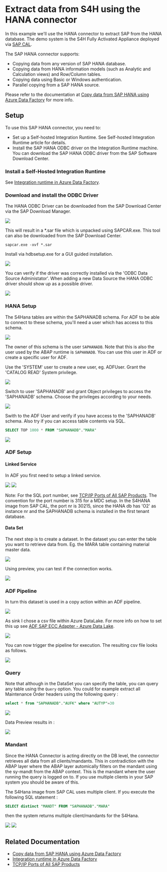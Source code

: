 # Extract data from S4H using the HANA connector

In this example we'll use the HANA connector to extract SAP from the HANA database.
The demo system is the S4H Fully Activated Appliance deployed via [SAP CAL](https://cal.sap.com).

The SAP HANA connector supports:
* Copying data from any version of SAP HANA database.
* Copying data from HANA information models (such as Analytic and Calculation views) and Row/Column tables.
* Copying data using Basic or Windows authentication.
* Parallel copying from a SAP HANA source.

Please refer to the documentation at [Copy data from SAP HANA using Azure Data Factory](https://docs.microsoft.com/en-us/azure/data-factory/connector-sap-hana) for more info.

## Setup
To use this SAP HANA connector, you need to:
* Set up a Self-hosted Integration Runtime. See Self-hosted Integration Runtime article for details.
* Install the SAP HANA ODBC driver on the Integration Runtime machine. You can download the SAP HANA ODBC driver from the SAP Software Download Center.

### Install a Self-Hosted Integration Runtime
See [Integration runtime in Azure Data Factory](https://docs.microsoft.com/en-us/azure/data-factory/concepts-integration-runtime).

### Download and install the ODBC Driver
The HANA ODBC Driver can be downloaded from the SAP Download Center via the SAP Download Manager.

<img src="Images\S4H_HANA\odbc_download.jpg">

This will result in a *.sar file which is unpacked using SAPCAR.exe. This tool can also be downloaded from the SAP Download Center.

```
sapcar.exe -xvf *.sar
```

Install via hdbsetup.exe for a GUI guided installation.

<img src="Images\S4H_HANA\odbc_installation.jpg">

You can verify if the driver was correctly installed via the 'ODBC Data Source Administator'. When adding a new Data Source the HANA ODBC driver should show up as a possible driver.

<img src="Images\S4H_HANA\odbc_driver.jpg">

### HANA Setup
The S4Hana tables are within the SAPHANADB schema. For ADF to be able to connect to these schema, you'll need a user which has access to this schema. 

<img src="Images\S4H_HANA\hanadb_schema_mara.jpg">

The owner of this schema is the user `SAPHANADB`. Note that this is also the user used by the ABAP runtime is `SAPHANADB`. You can use this user in ADF or create a specific user for ADF. 

Use the 'SYSTEM' user to create a new user, eg. ADFUser.
Grant the 'CATALOG READ' System privilege.

<img src="Images\S4H_HANA\ADFUser.jpg">

Switch to user 'SAPHANADB' and grant Object privileges to access the 'SAPHANADB' schema. Choose the privileges according to your needs.

<img src="Images\S4H_HANA\ADFUser2.jpg">

Swith to the ADF User and verify if you have access to the 'SAPHANADB' schema.
Also try if you can access table contents via SQL.

```sql
SELECT TOP 1000 * FROM "SAPHANADB"."MARA"
```

<img src="Images\S4H_HANA\ADFUser_Mara.jpg">

### ADF Setup
#### Linked Service
In ADF you first need to setup a linked service.

<img src="Images\S4H_HANA\hana_linked_service.jpg">

<img src="Images\S4H_HANA\hana_linked_service_details.jpg">

Note: For the SQL port number, see [TCP/IP Ports of All SAP Products](https://help.sap.com/viewer/ports).
The convention for the port number is 3<SysNr of HANA DB>15 for a MDC setup.
In the S4HANA image from SAP CAL, the port nr is 30215, since the HANA db has 'O2' as instance nr and the SAPHANADB schema is installed in the first tenant database.  

#### Data Set
The next step is to create a dataset.
In the dataset you can enter the table you want to retrieve data from. Eg. the MARA table containing material master data.

<img src="Images\S4H_HANA\hana_dataset.jpg">

Using preview, you can test if the connection works.

<img src="Images\S4H_HANA\mara_preview.jpg">

### ADF Pipeline
In turn this dataset is used in a copy action within an ADF pipeline.

<img src="Images\S4H_HANA\pipeline_source.jpg">

As sink I chose a csv file within Azure DataLake. For more info on how to set this up see [ADF SAP ECC Adapter - Azure Data Lake](SAPECC_DataLake.md).

<img src="Images\S4H_HANA\sink_dataset.jpg">

You can now trigger the pipeline for execution. The resulting csv file looks as follows.

<img src="Images\S4H_HANA\mara_csv.jpg">

### Query
Note that although in the DataSet you can specify the table, you can query any table using the `Query` option. 
You could for example extract all Maintenance Order headers using the following query :

```sql
select * from "SAPHANADB"."AUFK" where "AUTYP"=30
```
<img src="Images\S4H_HANA\aufk_source.jpg">

Data Preview results in :

<img src="Images\S4H_HANA\aufk_preview.jpg">

### Mandant
Since the HANA Connector is acting directly on the DB level, the connector retrieves all data from all clients/mandants. This in contradiction with the ABAP layer where the ABAP layer automically filters on the mandant using the sy-mandt from the ABAP context. This is the mandant where the user running the query is logged on to. If you use multiple clients in your SAP system you should be aware of this.

The S4Hana image from SAP CAL uses multiple client. If you execute the following SQL statement :

```sql
SELECT distinct "MANDT" FROM "SAPHANADB"."MARA"
```  

then the system returns multiple client/mandants for the S4Hana.

<img src="Images\S4H_HANA\mandt_query.jpg">

<img src="Images\S4H_HANA\mandt_preview.jpg">

## Related Documentation
* [Copy data from SAP HANA using Azure Data Factory](https://docs.microsoft.com/en-us/azure/data-factory/connector-sap-hana)
* [Integration runtime in Azure Data Factory](https://docs.microsoft.com/en-us/azure/data-factory/concepts-integration-runtime)
* [TCP/IP Ports of All SAP Products](https://help.sap.com/viewer/ports)